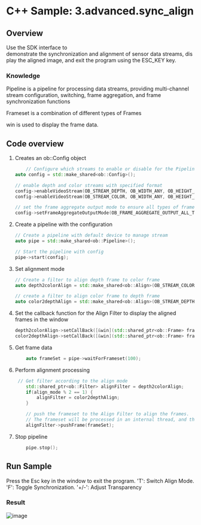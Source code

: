 # C++ Sample: 3.advanced.sync_align

## Overview

Use the SDK interface to demonstrate the synchronization and alignment of sensor data streams, display the aligned image, and exit the program using the ESC_KEY key.

### Knowledge

Pipeline is a pipeline for processing data streams, providing multi-channel stream configuration, switching, frame aggregation, and frame synchronization functions

Frameset is a combination of different types of Frames

win is used to display the frame data.

## Code overview

1. Creates an ob::Config object

    ```cpp
        // Configure which streams to enable or disable for the Pipeline by creating a Config
    auto config = std::make_shared<ob::Config>();

    // enable depth and color streams with specified format
    config->enableVideoStream(OB_STREAM_DEPTH, OB_WIDTH_ANY, OB_HEIGHT_ANY, OB_FPS_ANY, OB_FORMAT_Y16);
    config->enableVideoStream(OB_STREAM_COLOR, OB_WIDTH_ANY, OB_HEIGHT_ANY, OB_FPS_ANY, OB_FORMAT_RGB);

    // set the frame aggregate output mode to ensure all types of frames are included in the output frameset
    config->setFrameAggregateOutputMode(OB_FRAME_AGGREGATE_OUTPUT_ALL_TYPE_FRAME_REQUIRE);
    ```

2. Create a pipeline with the configuration

    ```cpp
    // Create a pipeline with default device to manage stream
    auto pipe = std::make_shared<ob::Pipeline>();

    // Start the pipeline with config
    pipe->start(config);
    ```

3. Set alignment mode

    ```cpp
    // Create a filter to align depth frame to color frame
    auto depth2colorAlign = std::make_shared<ob::Align>(OB_STREAM_COLOR);

    // create a filter to align color frame to depth frame
    auto color2depthAlign = std::make_shared<ob::Align>(OB_STREAM_DEPTH);
    ```

4. Set the callback function for the Align Filter to display the aligned frames in the window

    ```cpp
    depth2colorAlign->setCallBack([&win](std::shared_ptr<ob::Frame> frame) { win.pushFramesToView(frame); });
    color2depthAlign->setCallBack([&win](std::shared_ptr<ob::Frame> frame) { win.pushFramesToView(frame); });
   ```

5. Get frame data

    ```cpp
        auto frameSet = pipe->waitForFrameset(100);
    ```

6. Perform alignment processing

    ```cpp
     // Get filter according to the align mode
        std::shared_ptr<ob::Filter> alignFilter = depth2colorAlign;
        if(align_mode % 2 == 1) {
            alignFilter = color2depthAlign;
        }

        // push the frameset to the Align Filter to align the frames.
        // The frameset will be processed in an internal thread, and the resulting frames will be asynchronously output via the callback function.
        alignFilter->pushFrame(frameSet);
    ```

7. Stop pipeline

    ```cpp
        pipe.stop();
    ```

## Run Sample

Press the Esc key in the window to exit the program.
'T': Switch Align Mode.
'F': Toggle Synchronization.
'+/-': Adjust Transparency

### Result

![image](/docs/resource/SyncAlign.png)
